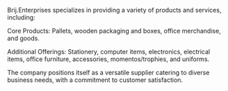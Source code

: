 Brij.Enterprises specializes in providing a variety of products and services, including:

Core Products: Pallets, wooden packaging and boxes, office merchandise, and goods.

Additional Offerings: Stationery, computer items, electronics, electrical items, office furniture, accessories, momentos/trophies, and uniforms.

The company positions itself as a versatile supplier catering to diverse business needs, with a commitment to customer satisfaction.


